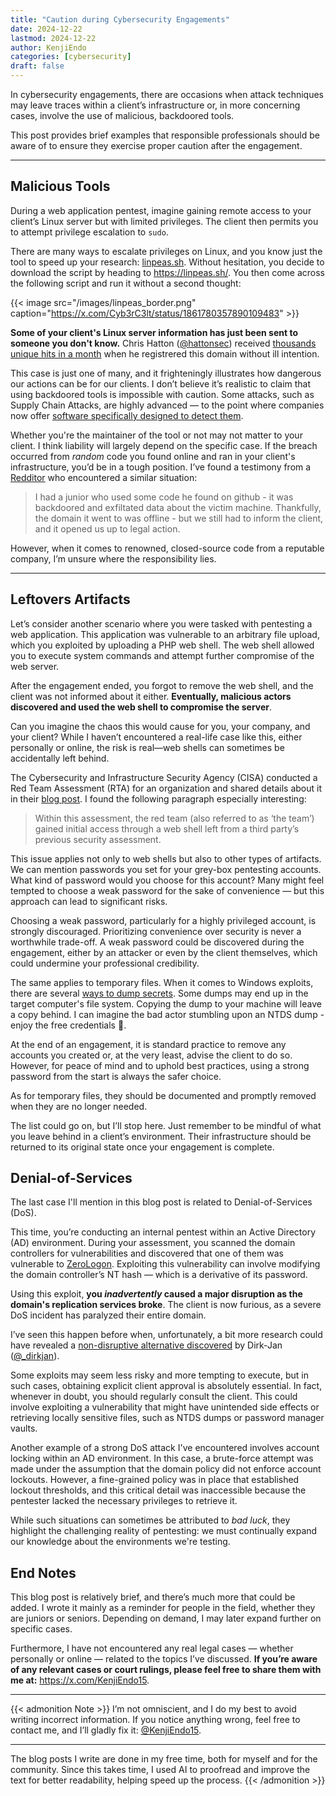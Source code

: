 ```yaml
---
title: "Caution during Cybersecurity Engagements"
date: 2024-12-22
lastmod: 2024-12-22
author: KenjiEndo
categories: [cybersecurity]
draft: false
---
```


In cybersecurity engagements, there are occasions when attack techniques may leave traces within a client’s infrastructure or, in more concerning cases, involve the use of malicious, backdoored tools.

This post provides brief examples that responsible professionals should be aware of to ensure they exercise proper caution after the engagement.

---

## Malicious Tools
During a web application pentest, imagine gaining remote access to your client’s Linux server but with limited privileges. The client then permits you to attempt privilege escalation to `sudo`.

There are many ways to escalate privileges on Linux, and you know just the tool to speed up your research: [linpeas.sh](https://github.com/peass-ng/PEASS-ng). Without hesitation, you decide to download the script by heading to https://linpeas.sh/. You then come across the following script and run it without a second thought:

{{< image src="/images/linpeas_border.png" caption="https://x.com/Cyb3rC3lt/status/1861780357890109483" >}}

**Some of your client's Linux server information has just been sent to someone you don't know.** Chris Hatton ([@hattonsec](https://x.com/hattonsec)) received [thousands unique hits in a month](https://x.com/hattonsec/status/1385250223363137536) when he registrered this domain without ill intention.

This case is just one of many, and it frighteningly illustrates how dangerous our actions can be for our clients. I don’t believe it’s realistic to claim that using backdoored tools is impossible with caution. Some attacks, such as Supply Chain Attacks, are highly advanced — to the point where companies now offer [software specifically designed to detect them](https://www.landh.tech/depi).

Whether you're the maintainer of the tool or not may not matter to your client. I think liability will largely depend on the specific case. If the breach occurred from *random* code you found online and ran in your client's infrastructure, you’d be in a tough position. I’ve found a testimony from a [Redditor](https://www.reddit.com/r/cybersecurity/comments/12ugrtx/comment/jh72y8x/?utm_source=share&utm_medium=web3x&utm_name=web3xcss&utm_term=1&utm_content=share_button) who encountered a similar situation:

> I had a junior who used some code he found on github - it was backdoored and exfiltated data about the victim machine. Thankfully, the domain it went to was offline - but we still had to inform the client, and it opened us up to legal action.

However, when it comes to renowned, closed-source code from a reputable company, I’m unsure where the responsibility lies.

---

## Leftovers Artifacts
Let’s consider another scenario where you were tasked with pentesting a web application. This application was vulnerable to an arbitrary file upload, which you exploited by uploading a PHP web shell. The web shell allowed you to execute system commands and attempt further compromise of the web server.

After the engagement ended, you forgot to remove the web shell, and the client was not informed about it either. **Eventually, malicious actors discovered and used the web shell to compromise the server**.

Can you imagine the chaos this would cause for you, your company, and your client? While I haven’t encountered a real-life case like this, either personally or online, the risk is real—web shells can sometimes be accidentally left behind.

The Cybersecurity and Infrastructure Security Agency (CISA) conducted a Red Team Assessment (RTA) for an organization and shared details about it in their [blog post](https://www.cisa.gov/news-events/cybersecurity-advisories/aa24-326a). I found the following paragraph especially interesting:

> Within this assessment, the red team (also referred to as ‘the team’) gained initial access through a web shell left from a third party’s previous security assessment.

This issue applies not only to web shells but also to other types of artifacts. We can mention passwords you set for your grey-box pentesting accounts. What kind of password would you choose for this account? Many might feel tempted to choose a weak password for the sake of convenience — but this approach can lead to significant risks.

Choosing a weak password, particularly for a highly privileged account, is strongly discouraged. Prioritizing convenience over security is never a worthwhile trade-off. A weak password could be discovered during the engagement, either by an attacker or even by the client themselves, which could undermine your professional credibility.

The same applies to temporary files. When it comes to Windows exploits, there are several [ways to dump secrets](https://www.thehacker.recipes/ad/movement/credentials/dumping/). Some dumps may end up in the target computer's file system. Copying the dump to your machine will leave a copy behind. I can imagine the bad actor stumbling upon an NTDS dump - enjoy the free credentials 🎉.

At the end of an engagement, it is standard practice to remove any accounts you created or, at the very least, advise the client to do so. However, for peace of mind and to uphold best practices, using a strong password from the start is always the safer choice. 

As for temporary files, they should be documented and promptly removed when they are no longer needed.

The list could go on, but I’ll stop here. Just remember to be mindful of what you leave behind in a client’s environment. Their infrastructure should be returned to its original state once your engagement is complete.

## Denial-of-Services
The last case I'll mention in this blog post is related to Denial-of-Services (DoS).

This time, you’re conducting an internal pentest within an Active Directory (AD) environment. During your assessment, you scanned the domain controllers for vulnerabilities and discovered that one of them was vulnerable to [ZeroLogon](https://www.secura.com/uploads/whitepapers/Zerologon.pdf). Exploiting this vulnerability can involve modifying the domain controller’s NT hash — which is a derivative of its password.

Using this exploit, **you *inadvertently* caused a major disruption as the domain's replication services broke**. The client is now furious, as a severe DoS incident has paralyzed their entire domain.

I’ve seen this happen before when, unfortunately, a bit more research could have revealed a [non-disruptive alternative discovered](https://dirkjanm.io/a-different-way-of-abusing-zerologon/) by Dirk-Jan ([@_dirkjan](https://x.com/_dirkjan)).

Some exploits may seem less risky and more tempting to execute, but in such cases, obtaining explicit client approval is absolutely essential. In fact, whenever in doubt, you should regularly consult the client. This could involve exploiting a vulnerability that might have unintended side effects or retrieving locally sensitive files, such as NTDS dumps or password manager vaults.

Another example of a strong DoS attack I've encountered involves account locking within an AD environment. In this case, a brute-force attempt was made under the assumption that the domain policy did not enforce account lockouts. However, a fine-grained policy was in place that established lockout thresholds, and this critical detail was inaccessible because the pentester lacked the necessary privileges to retrieve it.

While such situations can sometimes be attributed to *bad luck*, they highlight the challenging reality of pentesting: we must continually expand our knowledge about the environments we're testing.

## End Notes
This blog post is relatively brief, and there’s much more that could be added. I wrote it mainly as a reminder for people in the field, whether they are juniors or seniors. Depending on demand, I may later expand further on specific cases.

Furthermore, I have not encountered any real legal cases — whether personally or online — related to the topics I’ve discussed. **If you’re aware of any relevant cases or court rulings, please feel free to share them with me at:** https://x.com/KenjiEndo15.

---

{{< admonition Note >}}
I’m not omniscient, and I do my best to avoid writing incorrect information. If you notice anything wrong, feel free to contact me, and I’ll gladly fix it: [@KenjiEndo15](https://x.com/KenjiEndo15).

---

The blog posts I write are done in my free time, both for myself and for the community. Since this takes time, I used AI to proofread and improve the text for better readability, helping speed up the process.
{{< /admonition >}}